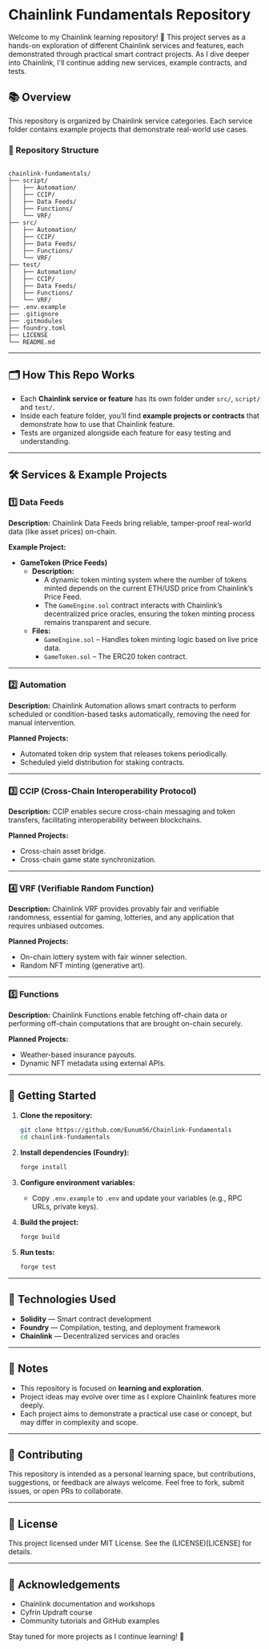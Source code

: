 # Chainlink Fundamentals Repository

Welcome to my Chainlink learning repository! 🚀 This project serves as a hands-on exploration of different Chainlink services and features, each demonstrated through practical smart contract projects. As I dive deeper into Chainlink, I'll continue adding new services, example contracts, and tests.

## 📚 Overview

This repository is organized by Chainlink service categories. Each service folder contains example projects that demonstrate real-world use cases.

### 📁 Repository Structure

```

chainlink-fundamentals/
├── script/
│   ├── Automation/
│   ├── CCIP/
│   ├── Data Feeds/
│   ├── Functions/
│   └── VRF/
├── src/
│   ├── Automation/
│   ├── CCIP/
│   ├── Data Feeds/
│   ├── Functions/
│   └── VRF/
├── test/
│   ├── Automation/
│   ├── CCIP/
│   ├── Data Feeds/
│   ├── Functions/
│   └── VRF/
├── .env.example
├── .gitignore
├── .gitmodules
├── foundry.toml
├── LICENSE
└── README.md
```

---


## 🗂️ How This Repo Works

- Each **Chainlink service or feature** has its own folder under `src/`, `script/` and `test/`.
- Inside each feature folder, you’ll find **example projects or contracts** that demonstrate how to use that Chainlink feature.
- Tests are organized alongside each feature for easy testing and understanding.

---

## 🛠️ Services & Example Projects

### 1️⃣ Data Feeds

**Description:**
Chainlink Data Feeds bring reliable, tamper-proof real-world data (like asset prices) on-chain.

**Example Project:**
- **GameToken (Price Feeds)**
  - **Description:**
    - A dynamic token minting system where the number of tokens minted depends on the current ETH/USD price from Chainlink’s Price Feed.
    - The `GameEngine.sol` contract interacts with Chainlink’s decentralized price oracles, ensuring the token minting process remains transparent and secure.
  - **Files:**
    - `GameEngine.sol` – Handles token minting logic based on live price data.
    - `GameToken.sol` – The ERC20 token contract.


---

### 2️⃣ Automation

**Description:**
Chainlink Automation allows smart contracts to perform scheduled or condition-based tasks automatically, removing the need for manual intervention.

**Planned Projects:**
- Automated token drip system that releases tokens periodically.
- Scheduled yield distribution for staking contracts.

---

### 3️⃣ CCIP (Cross-Chain Interoperability Protocol)

**Description:**
CCIP enables secure cross-chain messaging and token transfers, facilitating interoperability between blockchains.

**Planned Projects:**
- Cross-chain asset bridge.
- Cross-chain game state synchronization.

---

### 4️⃣ VRF (Verifiable Random Function)

**Description:**
Chainlink VRF provides provably fair and verifiable randomness, essential for gaming, lotteries, and any application that requires unbiased outcomes.

**Planned Projects:**
- On-chain lottery system with fair winner selection.
- Random NFT minting (generative art).

---

### 5️⃣ Functions

**Description:**
Chainlink Functions enable fetching off-chain data or performing off-chain computations that are brought on-chain securely.

**Planned Projects:**
- Weather-based insurance payouts.
- Dynamic NFT metadata using external APIs.

---

## 🚀 Getting Started

1. **Clone the repository:**

   ```bash
   git clone https://github.com/Eunum56/Chainlink-Fundamentals
   cd chainlink-fundamentals
   ```

2. **Install dependencies (Foundry):**

   ```bash
   forge install
   ```

3. **Configure environment variables:**

   * Copy `.env.example` to `.env` and update your variables (e.g., RPC URLs, private keys).


4. **Build the project:**

   ```bash
   forge build
   ```


5. **Run tests:**

   ```bash
   forge test
   ```

---

## 🧩 Technologies Used

* **Solidity** — Smart contract development
* **Foundry** — Compilation, testing, and deployment framework
* **Chainlink** — Decentralized services and oracles

---

## 📌 Notes

- This repository is focused on **learning and exploration**.
- Project ideas may evolve over time as I explore Chainlink features more deeply.
- Each project aims to demonstrate a practical use case or concept, but may differ in complexity and scope.

---

## 📝 Contributing

This repository is intended as a personal learning space, but contributions, suggestions, or feedback are always welcome. Feel free to fork, submit issues, or open PRs to collaborate.

---

## 📄 License

This project licensed under MIT License. See the (LICENSE)[LICENSE] for details.

---

## 🙌 Acknowledgements

* Chainlink documentation and workshops
* Cyfrin Updraft course
* Community tutorials and GitHub examples

Stay tuned for more projects as I continue learning! 🚀